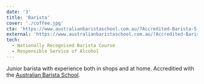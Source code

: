 ```yaml
---
date: '3'
title: 'Barista'
cover: './coffee.jpg'
cta: 'https://www.australianbaristaschool.com.au/?Accredited-Barista-5-Hours-Training---Brisbane;Info;1653'
external: 'https://www.australianbaristaschool.com.au/?Accredited-Barista-5-Hours-Training---Brisbane;Info;1653'
tech:
  - Nationally Recognised Barista Course
  - Responsible Service of Alcohol
---
```


Junior barista with experience both in shops and at home. Accreditied with the [Australian Barista School](https://www.australianbaristaschool.com.au/?Accredited-Barista-5-Hours-Training---Brisbane;Info;1653).